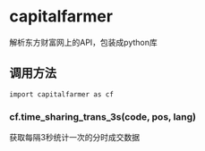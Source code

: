 # capitalfarmer
解析东方财富网上的API，包装成python库

## 调用方法
~~~
import capitalfarmer as cf
~~~

### cf.time_sharing_trans_3s(code, pos, lang)

获取每隔3秒统计一次的分时成交数据

